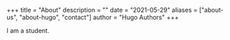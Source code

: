 +++
title = "About"
description = ""
date = "2021-05-29"
aliases = ["about-us", "about-hugo", "contact"]
author = "Hugo Authors"
+++

I am a student.
